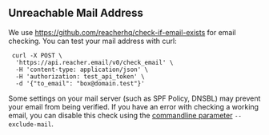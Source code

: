 ## Unreachable Mail Address

We use https://github.com/reacherhq/check-if-email-exists for email checking.
You can test your mail address with curl:

```
 curl -X POST \
  'https://api.reacher.email/v0/check_email' \
  -H 'content-type: application/json' \
  -H 'authorization: test_api_token' \
  -d '{"to_email": "box@domain.test"}'
```

Some settings on your mail server (such as SPF Policy, DNSBL) may prevent your email from being verified.
If you have an error with checking a working email, you can disable this check using the
[commandline parameter](https://github.com/lycheeverse/lychee#commandline-parameters) `--exclude-mail`.
